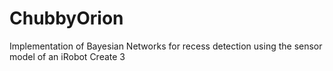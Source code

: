 # ChubbyOrion
Implementation of Bayesian Networks for recess detection using the sensor model of an iRobot Create 3
